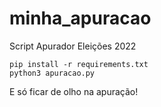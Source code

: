 # minha_apuracao
 Script Apurador Eleições 2022

 ```
 pip install -r requirements.txt
 python3 apuracao.py
 ```

 E só ficar de olho na apuração!
